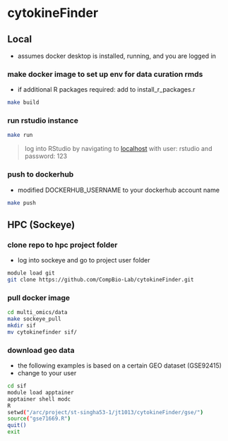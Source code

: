 # cytokineFinder

## Local

- assumes docker desktop is installed, running, and you are logged in

### make docker image to set up env for data curation rmds
- if additional R packages required: add to install_r_packages.r

```bash
make build
```

### run rstudio instance

```bash
make run
```

> log into RStudio by navigating to [localhost](http://localhost:8787/) with user: rstudio and password: 123

### push to dockerhub

- modified DOCKERHUB_USERNAME to your dockerhub account name

```bash
make push
```

## HPC (Sockeye)

### clone repo to hpc project folder
- log into sockeye and go to project user folder

```bash
module load git
git clone https://github.com/CompBio-Lab/cytokineFinder.git
```

### pull docker image

```bash
cd multi_omics/data
make sockeye_pull
mkdir sif
mv cytokinefinder sif/
```

### download geo data
* the following examples is based on a certain GEO dataset (GSE92415)
* change to your user

```bash
cd sif
module load apptainer
apptainer shell modc
R
setwd("/arc/project/st-singha53-1/jt1013/cytokineFinder/gse/")
source("gse71669.R")
quit()
exit
```